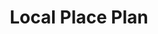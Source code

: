 ---
title: "Local Place Plan"
description: "Broomhill and Thornwood carried out a local place plan to feed into the new city master planning plan in 2024/25. It has now been formally accepted."
---